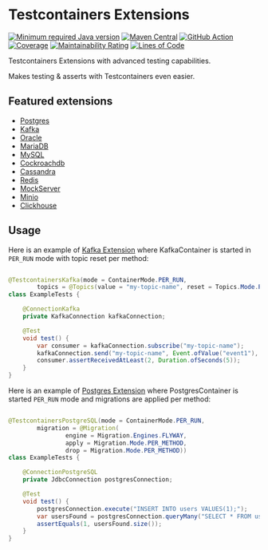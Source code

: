 # Testcontainers Extensions

[![Minimum required Java version](https://img.shields.io/badge/Java-17%2B-blue?logo=openjdk)](https://openjdk.org/projects/jdk/17/)
[![Maven Central](https://maven-badges.herokuapp.com/maven-central/io.goodforgod/testcontainers-extensions-postgres/badge.svg)](https://maven-badges.herokuapp.com/maven-central/io.goodforgod/testcontainers-extensions-postgres)
[![GitHub Action](https://github.com/goodforgod/testcontainers-extensions/workflows/CI%20Master/badge.svg)](https://github.com/GoodforGod/testcontainers-extensions/actions?query=workflow%3A"CI+Master"++)
[![Coverage](https://sonarcloud.io/api/project_badges/measure?project=GoodforGod_testcontainers-extensions&metric=coverage)](https://sonarcloud.io/dashboard?id=GoodforGod_testcontainers-extensions)
[![Maintainability Rating](https://sonarcloud.io/api/project_badges/measure?project=GoodforGod_testcontainers-extensions&metric=sqale_rating)](https://sonarcloud.io/dashboard?id=GoodforGod_testcontainers-extensions)
[![Lines of Code](https://sonarcloud.io/api/project_badges/measure?project=GoodforGod_testcontainers-extensions&metric=ncloc)](https://sonarcloud.io/dashboard?id=GoodforGod_testcontainers-extensions)

Testcontainers Extensions with advanced testing capabilities.

Makes testing & asserts with Testcontainers even easier.

## Featured extensions

- [Postgres](postgres)
- [Kafka](kafka)
- [Oracle](oracle)
- [MariaDB](mariadb)
- [MySQL](mysql)
- [Cockroachdb](cockroachdb)
- [Cassandra](cassandra)
- [Redis](redis)
- [MockServer](mockserver)
- [Minio](minio)
- [Clickhouse](clickhouse)

## Usage

Here is an example of [Kafka Extension](kafka) where KafkaContainer is started in `PER_RUN` mode with topic reset per method:

```java

@TestcontainersKafka(mode = ContainerMode.PER_RUN,
        topics = @Topics(value = "my-topic-name", reset = Topics.Mode.PER_METHOD))
class ExampleTests {

    @ConnectionKafka
    private KafkaConnection kafkaConnection;

    @Test
    void test() {
        var consumer = kafkaConnection.subscribe("my-topic-name");
        kafkaConnection.send("my-topic-name", Event.ofValue("event1"), Event.ofValue("event2"));
        consumer.assertReceivedAtLeast(2, Duration.ofSeconds(5));
    }
}
```

Here is an example of [Postgres Extension](postgres) where PostgresContainer is started `PER_RUN` mode and migrations are applied per method:

```java

@TestcontainersPostgreSQL(mode = ContainerMode.PER_RUN,
        migration = @Migration(
                engine = Migration.Engines.FLYWAY,
                apply = Migration.Mode.PER_METHOD,
                drop = Migration.Mode.PER_METHOD))
class ExampleTests {

    @ConnectionPostgreSQL
    private JdbcConnection postgresConnection;

    @Test
    void test() {
        postgresConnection.execute("INSERT INTO users VALUES(1);");
        var usersFound = postgresConnection.queryMany("SELECT * FROM users;", r -> r.getInt(1));
        assertEquals(1, usersFound.size());
    }
}
```